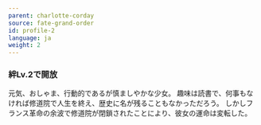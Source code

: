 ```yaml
---
parent: charlotte-corday
source: fate-grand-order
id: profile-2
language: ja
weight: 2
---
```


### 絆Lv.2で開放

元気、おしゃま、行動的であるが慎ましやかな少女。
趣味は読書で、何事もなければ修道院で人生を終え、歴史に名が残ることもなかっただろう。
しかしフランス革命の余波で修道院が閉鎖されたことにより、彼女の運命は変転した。
